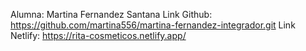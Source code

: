 Alumna: Martina Fernandez Santana
Link Github: https://github.com/martina556/martina-fernandez-integrador.git
Link Netlify: https://rita-cosmeticos.netlify.app/
